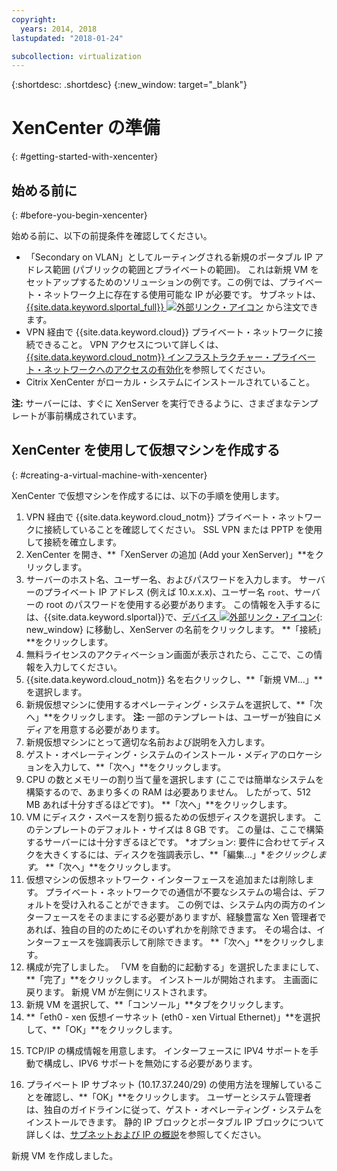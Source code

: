 ```yaml
---
copyright:
  years: 2014, 2018
lastupdated: "2018-01-24"

subcollection: virtualization
---
```


{:shortdesc: .shortdesc}
{:new_window: target="_blank"}

# XenCenter の準備
{: #getting-started-with-xencenter}

## 始める前に
{: #before-you-begin-xencenter}

始める前に、以下の前提条件を確認してください。

- 「Secondary on VLAN」としてルーティングされる新規のポータブル IP アドレス範囲 (パブリックの範囲とプライベートの範囲)。 これは新規 VM をセットアップするためのソリューションの例です。この例では、プライベート・ネットワーク上に存在する使用可能な IP が必要です。 サブネットは、[{{site.data.keyword.slportal_full}} ![外部リンク・アイコン](../../icons/launch-glyph.svg "外部リンク・アイコン")](https://control.softlayer.com/network/subnets/order) から注文できます。
- VPN 経由で {{site.data.keyword.cloud}} プライベート・ネットワークに接続できること。 VPN アクセスについて詳しくは、[{{site.data.keyword.cloud_notm}} インフラストラクチャー・プライベート・ネットワークへのアクセスの有効化](/docs/customer-portal?topic=customer-portal-getting-started#enable-private-network)を参照してください。
- Citrix XenCenter がローカル・システムにインストールされていること。<!-- . https://downloads.service.softlayer.com/citrix/xen/-->

**注:** サーバーには、すぐに XenServer を実行できるように、さまざまなテンプレートが事前構成されています。

## XenCenter を使用して仮想マシンを作成する
{: #creating-a-virtual-machine-with-xencenter}

XenCenter で仮想マシンを作成するには、以下の手順を使用します。

1. VPN 経由で {{site.data.keyword.cloud_notm}} プライベート・ネットワークに接続していることを確認してください。 SSL VPN または PPTP を使用して接続を確立します。
2. XenCenter を開き、**「XenServer の追加 (Add your XenServer)」**をクリックします。
3. サーバーのホスト名、ユーザー名、およびパスワードを入力します。 サーバーのプライベート IP アドレス (例えば 10.x.x.x)、ユーザー名 `root`、サーバーの root のパスワードを使用する必要があります。 この情報を入手するには、{{site.data.keyword.slportal}}で、[デバイス ![外部リンク・アイコン](../../icons/launch-glyph.svg "外部リンク・アイコン")](https://control.softlayer.com/devices){: new_window} に移動し、XenServer の名前をクリックします。 **「接続」**をクリックします。
4. 無料ライセンスのアクティベーション画面が表示されたら、ここで、この情報を入力してください。
5. {{site.data.keyword.cloud_notm}} 名を右クリックし、**「新規 VM...」**を選択します。<!--You can now create your first Virtual Machine. Create a CentOS virtual machine with a disk of 10 GB and have both Public and Private Networks functioning-->
6. 新規仮想マシンに使用するオペレーティング・システムを選択して、**「次へ」**をクリックします。 **注:** 一部のテンプレートは、ユーザーが独自にメディアを用意する必要があります。<!--Because you are using CentOS, you can use {{site.data.keyword.BluSoftlayer_notm}} private mirrors for CentOS to get our installation going.Select a version of CentOS and then click **Next**.-->
7. 新規仮想マシンにとって適切な名前および説明を入力します。
8. ゲスト・オペレーティング・システムのインストール・メディアのロケーションを入力して、**「次へ」**をクリックします。 <!-- In the example, {{site.data.keyword.BluSoftlayer_notm}} a CentOS mirror is used as installation media. Provide the Install URL of: https://mirrors.service.softlayer.com/centos/5/os/x86_64 and click **Next**.
  *A trailing ‘/’ at the end of the URL can sometimes break the installation.*
  *This mirror is available only on the {{site.data.keyword.BluSoftlayer_notm}} Private Network. The full mirror's contents are  available here: https://mirrors.service.softlayer.com/.-->
9. CPU の数とメモリーの割り当て量を選択します (ここでは簡単なシステムを構築するので、あまり多くの RAM は必要ありません。 したがって、512 MB あれば十分すぎるほどです)。 **「次へ」**をクリックします。
10. VM にディスク・スペースを割り振るための仮想ディスクを選択します。<!--Remember that this is like adding hard disks, it is not like partitioning your system. Partitioning is done during the installation of the OS.--> このテンプレートのデフォルト・サイズは 8 GB です。 この量は、ここで構築するサーバーには十分すぎるほどです。 *オプション: 要件に合わせてディスクを大きくするには、ディスクを強調表示し、**「編集...」**をクリックします。* **「次へ」**をクリックします。
11. 仮想マシンの仮想ネットワーク・インターフェースを追加または削除します。 プライベート・ネットワークでの通信が不要なシステムの場合は、デフォルトを受け入れることができます。 この例では、システム内の両方のインターフェースをそのままにする必要がありますが、経験豊富な Xen 管理者であれば、独自の目的のためにそのいずれかを削除できます。 その場合は、インターフェースを強調表示して削除できます。 **「次へ」**をクリックします。
12. 構成が完了しました。 「VM を自動的に起動する」を選択したままにして、**「完了」**をクリックします。 インストールが開始されます。 主画面に戻ります。 新規 VM が左側にリストされます。
13. 新規 VM を選択して、**「コンソール」**タブをクリックします。<!--You can now see that your system is booted into the CentOS installer awaiting your input.-->
14. <!--All of the parameters of a CentOS installation are outside of the scope of this article and will need to be customized by your System Administrator, but this article will provide some specific pieces of information that you need to complete the installation. Select your language to get started. The CentOS installer will then ask you for assistance in configuring the Networking Devices in the system.-->**「eth0 - xen 仮想イーサネット (eth0 - xen Virtual Ethernet)」**を選択して、**「OK」**をクリックします。
  <!--![14](images/14.png)-->
15. <!--In the pre-requisite notes, we made sure that we already had a set of Portable IP Addresses routed as "Secondary on VLAN" ready for this installation.-->TCP/IP の構成情報を用意します。 インターフェースに IPV4 サポートを手動で構成し、IPV6 サポートを無効にする必要があります。
  <!--[15](images/15.png)-->
16. プライベート IP サブネット (10.17.37.240/29) の使用方法を理解していることを確認し、**「OK」**をクリックします<!-- to go to the CentOS installer-->。 ユーザーとシステム管理者は、独自のガイドラインに従って、ゲスト・オペレーティング・システムをインストールできます。 静的 IP ブロックとポータブル IP ブロックについて詳しくは、[サブネットおよび IP の概説](/docs/infrastructure/subnets?topic=subnets-getting-started-subnets-ips#getting-started-subnets-ips)を参照してください。

新規 VM を作成しました。
